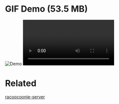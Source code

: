 # GIF Demo (53.5 MB)

![Demo](demo.gif)
![Demo](demo.mp4)

# Related

[racoocoonie-server](https://github.com/ygdanchoi/racoocoonie-server)
